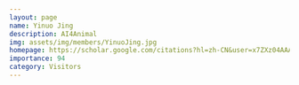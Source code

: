 ```yaml
---
layout: page
name: Yinuo Jing
description: AI4Animal
img: assets/img/members/YinuoJing.jpg
homepage: https://scholar.google.com/citations?hl=zh-CN&user=x7ZXz04AAAAJ
importance: 94
category: Visitors
---
```

